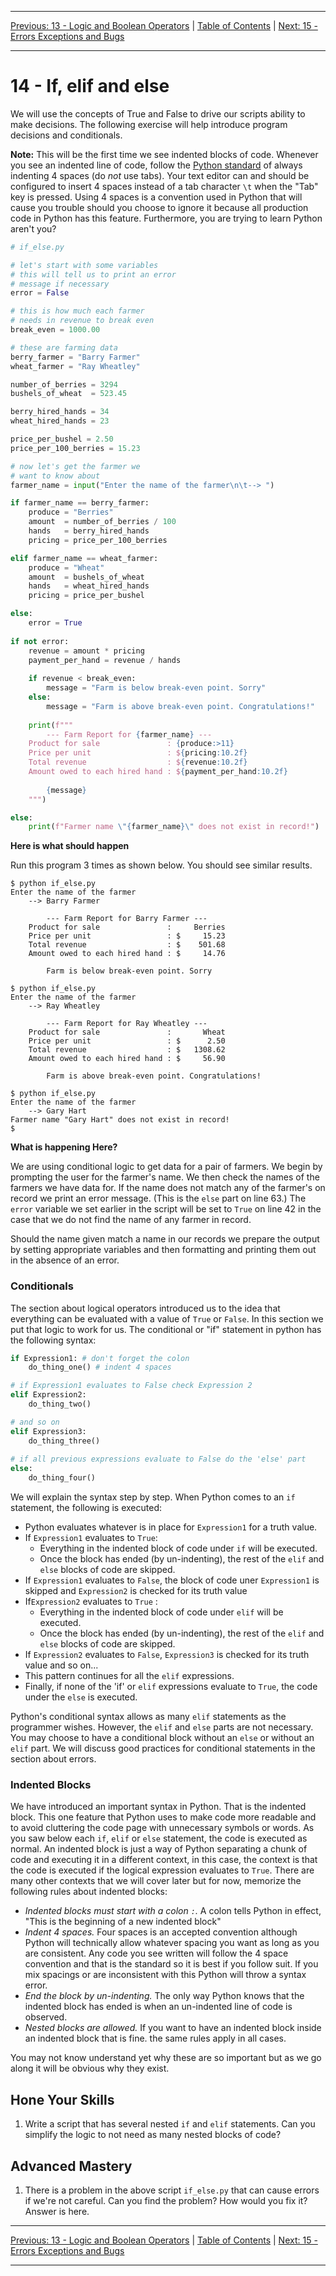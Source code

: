 <!-- Navigation -->

---

[Previous: 13 - Logic and Boolean Operators](./13-Logic-and-Boolean-Operators.md) | [Table of Contents](./00-Table-of-Contents.md) | [Next: 15 - Errors Exceptions and Bugs](./15-Errors-Exceptions-and-Bugs.md)

---
<!-- End Navigation -->

# 14 - If, elif and else

We will use the concepts of True and False to drive our scripts ability to make decisions. The following exercise will help introduce program decisions and conditionals. 

**Note:** This will be the first time we see indented blocks of code. Whenever you see an indented line of code, follow the [Python standard](https://www.python.org/dev/peps/pep-0008/#code-lay-out) of always indenting 4 spaces (do *not* use tabs). Your text editor can and should be configured to insert 4 spaces instead of a tab character `\t` when the "Tab" key is pressed. Using 4 spaces is a convention used in Python that will cause you trouble should you choose to ignore it because all production code in Python has this feature. Furthermore, you are trying to learn Python aren't you?

```python
# if_else.py

# let's start with some variables
# this will tell us to print an error
# message if necessary
error = False

# this is how much each farmer 
# needs in revenue to break even
break_even = 1000.00

# these are farming data
berry_farmer = "Barry Farmer"
wheat_farmer = "Ray Wheatley"

number_of_berries = 3294
bushels_of_wheat  = 523.45

berry_hired_hands = 34
wheat_hired_hands = 23

price_per_bushel = 2.50
price_per_100_berries = 15.23

# now let's get the farmer we
# want to know about
farmer_name = input("Enter the name of the farmer\n\t--> ")

if farmer_name == berry_farmer:
    produce = "Berries"
    amount  = number_of_berries / 100
    hands   = berry_hired_hands
    pricing = price_per_100_berries

elif farmer_name == wheat_farmer:
    produce = "Wheat"
    amount  = bushels_of_wheat
    hands   = wheat_hired_hands
    pricing = price_per_bushel

else:
    error = True
    
if not error:
    revenue = amount * pricing
    payment_per_hand = revenue / hands
    
    if revenue < break_even:
        message = "Farm is below break-even point. Sorry"
    else:
        message = "Farm is above break-even point. Congratulations!"
    
    print(f"""
        --- Farm Report for {farmer_name} ---
    Product for sale               : {produce:>11}
    Price per unit                 : ${pricing:10.2f}
    Total revenue                  : ${revenue:10.2f}
    Amount owed to each hired hand : ${payment_per_hand:10.2f}
        
        {message}
    """)

else:
    print(f"Farmer name \"{farmer_name}\" does not exist in record!")
```

**Here is what should happen**

Run this program 3 times as shown below. You should see similar results.

```
$ python if_else.py
Enter the name of the farmer
	--> Barry Farmer

        --- Farm Report for Barry Farmer ---
    Product for sale               :     Berries
    Price per unit                 : $     15.23
    Total revenue                  : $    501.68
    Amount owed to each hired hand : $     14.76
        
        Farm is below break-even point. Sorry
        
$ python if_else.py
Enter the name of the farmer
	--> Ray Wheatley

        --- Farm Report for Ray Wheatley ---
    Product for sale               :       Wheat
    Price per unit                 : $      2.50
    Total revenue                  : $   1308.62
    Amount owed to each hired hand : $     56.90
        
        Farm is above break-even point. Congratulations!
        
$ python if_else.py
Enter the name of the farmer
	--> Gary Hart
Farmer name "Gary Hart" does not exist in record!
$
```
**What is happening Here?**

We are using conditional logic to get data for a pair of farmers. We begin by prompting the user for the farmer's name. We then check the names of the farmers we have data for. If the name does not match any of the farmer's on record we print an error message. (This is the `else`  part on line 63.) The `error` variable we set earlier in the script will be set to `True` on line 42 in the case that we do not find  the name of any farmer in record.

Should the name given match a name in our records we prepare the output by setting appropriate variables and then formatting and printing them out in the absence of an error.

### Conditionals

The section about logical operators introduced us to the idea that everything can be evaluated with a value of `True` or `False`. In this section we put that logic to work for us. The conditional or "if" statement in python has the following syntax:

```python
if Expression1: # don't forget the colon
    do_thing_one() # indent 4 spaces

# if Expression1 evaluates to False check Expression 2
elif Expression2: 
    do_thing_two()

# and so on
elif Expression3:
    do_thing_three()
    
# if all previous expressions evaluate to False do the 'else' part
else:
    do_thing_four()
```

We will explain the syntax step by step. When Python comes to an `if` statement, the following is executed:

- Python evaluates whatever is in place for `Expression1` for a truth value.  
- If `Expression1` evaluates to `True`:
  -  Everything in the indented block of code under `if` will be executed. 
  - Once the block has ended (by un-indenting), the rest of the `elif` and `else` blocks of code are skipped. 
- If `Expression1` evaluates to `False`, the block of code uner `Expression1` is skipped and `Expression2` is checked for its truth value 
- If`Expression2` evaluates to `True` :
  -  Everything in the indented block of code under `elif` will be executed. 
  - Once the block has ended (by un-indenting), the rest of the `elif` and `else` blocks of code are skipped.
- If `Expression2` evaluates to `False`, `Expression3` is checked for its truth value and so on...
- This pattern continues for all the `elif` expressions.
- Finally, if none of the 'if' or `elif` expressions evaluate to `True`, the code under the `else` is executed. 

Python's conditional syntax allows as many `elif` statements as the programmer wishes. However, the `elif` and `else` parts are not necessary. You may choose to have a conditional block without an `else` or without an `elif` part. We will discuss good practices for conditional statements in the section about errors.

### Indented Blocks

We have introduced an important syntax in Python. That is the indented block. This one feature that Python uses to make code more readable and to avoid cluttering the code page with unnecessary symbols or words. As you saw below each `if`, `elif` or `else` statement, the code is executed as normal. An indented block is just a way of Python separating a chunk of code and executing it in a different context, in this case, the context is that the code is executed if the logical expression evaluates to `True`. There are many other contexts that we will cover later but for now, memorize the following rules about indented blocks:

- *Indented blocks must start with a colon `:`.* A colon tells Python in effect, "This is the beginning of a new indented block"
- *Indent 4 spaces.* Four spaces is an accepted convention although Python will technically allow whatever spacing you want as long as you are consistent. Any code you see written will follow the 4 space convention and that is the standard so it is best if you follow suit. If you mix spacings or are inconsistent with this Python will throw a syntax error.
- *End the block by un-indenting.* The only way Python knows that the indented block has ended is when an un-indented line of code is observed. 
- *Nested blocks are allowed.* If you want to have an indented block inside an indented block that is fine. the same rules apply in all cases.

You may not know understand yet why these are so important but as we go along it will be obvious why they exist.

## Hone Your Skills

1. Write a script that has several nested `if` and `elif` statements. Can you simplify the logic to not need as many nested blocks of code?

## Advanced Mastery

1. There is a problem in the above script `if_else.py` that can cause errors if we're not careful. Can you find the problem? How would you fix it? Answer is <span title="Answer: It is possible, with very little editing, to make it so the variables defined between lines 30 and 40 may be referenced without assignment should the `else` block be deleted. This can be fixed by making sure they are defined above before the user is even prompted. There are other ways to fix this as well.">here</span>.


<!-- Navigation -->

---

[Previous: 13 - Logic and Boolean Operators](./13-Logic-and-Boolean-Operators.md) | [Table of Contents](./00-Table-of-Contents.md) | [Next: 15 - Errors Exceptions and Bugs](./15-Errors-Exceptions-and-Bugs.md)

---
<!-- End Navigation -->
